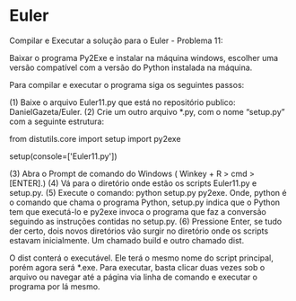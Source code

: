 # Euler
Compilar e Executar a solução para o Euler - Problema 11:

Baixar o programa Py2Exe e instalar na máquina windows, escolher uma versão compatível com a versão do Python instalada na máquina.

Para compilar e executar o programa siga os seguintes passos:

(1) Baixe o arquivo Euler11.py que está no repositório publico: DanielGazeta/Euler.
(2) Crie um outro arquivo *.py, com o nome “setup.py” com a seguinte estrutura:

  from distutils.core import setup
  import py2exe

  setup(console=['Euler11.py'])

(3) Abra o Prompt de comando do Windows ( Winkey + R > cmd > [ENTER].)
(4) Vá para o diretório onde estão os scripts Euler11.py e setup.py.
(5) Execute o comando: python setup.py py2exe.
Onde, python é o comando que chama o programa Python, setup.py indica que o Python tem que executá-lo e py2exe invoca o programa que faz a conversão seguindo as instruções contidas no setup.py.
(6) Pressione Enter, se tudo der certo, dois novos diretórios vão surgir no diretório onde os scripts estavam inicialmente. Um chamado build e outro chamado dist.

O dist conterá o executável. Ele terá o mesmo nome do script principal, porém agora será *.exe. 
Para executar, basta clicar duas vezes sob o arquivo ou navegar até a página via linha de comando e executar o programa por lá mesmo. 

